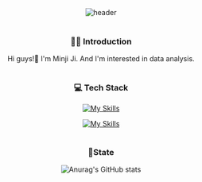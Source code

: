<div align="center">
  <img src="https://capsule-render.vercel.app/api?type=wave&color=auto&height=300&section=header&text=Hello%20I%20am%20Minji&fontSize=60" alt="header"/>
  <br><br>


<!--- 소개 ----->
### 🙋‍♀️ Introduction<br>
Hi guys!👋 I'm Minji Ji. And I'm interested in data analysis.
#
<!--- 기술스택 ----->
### 💻 Tech Stack
[![My Skills](https://skillicons.dev/icons?i=py,js,html,css,ts,react,django,fastapi,mysql)](https://skillicons.dev)

[![My Skills](https://skillicons.dev/icons?i=sklearn,tensorflow,selenium,vscode,androidstudio,figma,notion,github)](https://skillicons.dev)
#
<!------ 깃허브 사용상태 ----->
### 🌻State
  ![Anurag's GitHub stats](https://github-readme-stats.vercel.app/api?username=JIMINJI1&show_icons=true&theme=merko)

</div>
